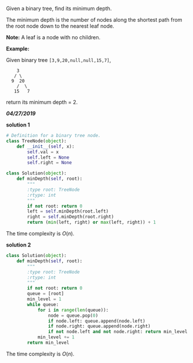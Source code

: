 Given a binary tree, find its minimum depth.

The minimum depth is the number of nodes along the shortest path from the root node down to the nearest leaf node.

**Note:** A leaf is a node with no children.

**Example:**

Given binary tree `[3,9,20,null,null,15,7]`,

```
    3
   / \
  9  20
    /  \
   15   7
```

return its minimum depth = 2.



***04/27/2019***

**solution 1**

```python
# Definition for a binary tree node.
class TreeNode(object):
    def __init__(self, x):
        self.val = x
        self.left = None
        self.right = None

class Solution(object):
    def minDepth(self, root):
        """
        :type root: TreeNode
        :rtype: int
        """
        if not root: return 0
        left = self.minDepth(root.left)
        right = self.minDepth(root.right)
        return (min(left, right) or max(left, right)) + 1
```

The time complexity is $O(n)$.



**solution 2**

```python
class Solution(object):
    def minDepth(self, root):
        """
        :type root: TreeNode
        :rtype: int
        """
        if not root: return 0
        queue = [root]
        min_level = 1
        while queue:            
            for i in range(len(queue)):
                node = queue.pop(0)
                if node.left: queue.append(node.left)
                if node.right: queue.append(node.right)
                if not node.left and not node.right: return min_level
            min_level += 1      
        return min_level
```

The time complexity is $O(n)$.

